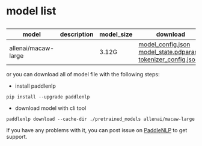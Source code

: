 #  model list

##  

| model  | description | model_size  | download         |
| --- | --- | --- | --- |
|allenai/macaw-large|  | 3.12G | [model_config.json](https://bj.bcebos.com/paddlenlp/models/community/allenai/macaw-large/model_config.json)<br>[model_state.pdparams](https://bj.bcebos.com/paddlenlp/models/community/allenai/macaw-large/model_state.pdparams)<br>[tokenizer_config.json](https://bj.bcebos.com/paddlenlp/models/community/allenai/macaw-large/tokenizer_config.json) |

or you can download all of model file with the following steps:

* install paddlenlp

```shell
pip install --upgrade paddlenlp
```

* download model with cli tool

```shell
paddlenlp download --cache-dir ./pretrained_models allenai/macaw-large
```

If you have any problems with it, you can post issue on [PaddleNLP](https://github.com/PaddlePaddle/PaddleNLP) to get support.
